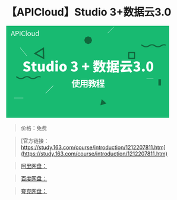 # 【APICloud】Studio 3+数据云3.0

![img](../../../assets/study163/free/fd78946e05ee44d688ae5f43bb2b6ed1.png)

> 价格：免费

> [官方链接：https://study.163.com/course/introduction/1212207811.htm](https://study.163.com/course/introduction/1212207811.htm)

> [阿里网盘：]()

> [百度网盘：]()

> [夸克网盘：]()
